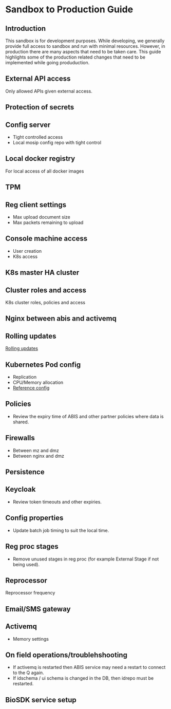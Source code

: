 # Sandbox to Production Guide

## Introduction
This sandbox is for development purposes.  While developing, we generally provide full access to sandbox and run with minimal resources.  However, in production there are many aspects that need to be taken care. This guide highlights some of the production related changes that need to be implemented while going produduction. 

## External API access
Only allowed APIs given external access.

## Protection of secrets

## Config server
* Tight controlled access
* Local mosip config repo with tight control

## Local docker registry
For local access of all docker images

## TPM 

## Reg client settings
* Max upload document size
* Max packets remaining to upload

## Console machine access
* User creation
* K8s access

## K8s master HA cluster

## Cluster roles and access
K8s cluster roles, policies and access

## Nginx between abis and activemq

## Rolling updates
[Rolling updates](rolling_updates.md)

## Kubernetes Pod config
* Replication
* CPU/Memory allocation
* [Reference config](../utils/production)

## Policies
* Review the expiry time of ABIS and other partner policies where data is shared.

## Firewalls 
* Between mz and dmz
* Between nginx and dmz

## Persistence

## Keycloak
* Review token timeouts and other expiries.

## Config properties
* Update batch job timing to suit the local time.  

## Reg proc stages
* Remove unused stages in reg proc (for example External Stage if not being used).

## Reprocessor
Reprocessor frequency

## Email/SMS gateway

## Activemq
* Memory settings

## On field operations/troublehshooting
* If activemq is restarted then ABIS service may need a restart to connect to the Q again.
* If idschema / ui schema is changed in the DB, then idrepo must be restarted. 


## BioSDK service setup 
